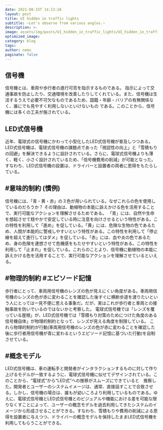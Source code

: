 ```yaml
---
date: 2021-08-15T 14:13:26
layout: post
title: UI hidden in traffic lights
subtitle: ~Let's observe from various angles.~
description: >-
image: assets/img/posts/UI_hidden_in_traffic_lights/UI_hidden_in_traffic_lights.png
optimized_image: 
category: blog
tags: 
author: nemu
paginate: false
---
```


## 信号機

信号機とは、車両や歩行者の進行可否を指示するものである。
指示によって交通事故を防止したり、交通環境を改善したりしてくれている。また、信号機は生活するうえで必要不可欠なものであるため、国籍・年齢・バリアの有無関係なく、誰にでも見やすく利用しないといけないもの
である。このことから、信号機には多くの工夫が施されている。

## LED式信号機

近年、電球式の信号機にかわって小型化したLED式信号機が普及しつつある。
LED式信号機は、電球式信号機の課題点であった「視認性の向上」と「雪積もりの回避」を解決できるように設計されている。さらに、電球式信号機よりも薄く、軽く、小さく設計されているため、「信号機費用の削減」が可能となった。すなわち、LED式信号機の設置は、ドライバーと設置者の両者に恩得をもたらしている。

## #意味的制約 (慣例)

信号機には、「青・黄・赤」の３色が用いられている。なぜこれらの色を使用しているのだろうか？
その理由は、動植物の本能に訴えかける色を活用することで、実行可能なアクションを理解させるためである。
「青」には、自然や生命を想起させて穏やかで安定している時に注意を向けさせるという特性がある。この特性を利用して「進め」を促している。「黄」には、危険な生物の色であるため、人間が本能的に警戒しやすいという特性がある。この特性を利用して「停止線を超えて進行してはダメ」を促している。「赤」には、血や炎の色であるため、身の危険を連想させて危機感をもたせやすいという特性がある。この特性を利用して「止まれ」を促している。これらのことより、信号機に動植物の本能に訴えかける色を活用することで、実行可能なアクションを理解させているといえる。

## #物理的制約 #エピソード記憶

歩行者にとって、車両用信号機のレンズの色が見えにくい角度がある。車両用信号機のレンズの色が赤に変わることを確認した後すぐに横断歩道を渡りたいという人にとっては一見不便に思える事象だ。だが、実はこれが歩行者と車両との接触事故を防いでいるのではないかと考察した。
電球式信号機では「レンズを覆っている屋根」が、LED式信号機では「雪積もり対策のためにつけた角度のある信号機自体」が物理的制約となって、レンズが見える角度を制限している。
これら物理的制約が行動(車両用信号機のレンズの色が赤に変わることを確認した後に歩行者用信号機が青に変わるというエピソード記憶に基づいた行動)を自制させている。

## #概念モデル

LED式信号機は、車の運転手と開発者がインタラクションするものに対して作り上げるモデルが一致するように、電球式信号機に似せてデザインされている。このことから、“電球式”から“LED式”への推移がスムーズにできていると　推察した。開発者とユーザーのシステムイメージは、通常、直接話すことで合致させる。しかし、信号機の場合は、誰もが幼いころより利用しているものである。ゆえに、電球式信号機とLED式信号機とのビジュアルや機能における差を可能な限りなくすことによって、ユーザーの概念モデルを過去利用してきたシステムのイメージから形成させることができる。すなわち、雪積もりや費用の削減による恩得を設置者に与えつつ、ドライバーの概念モデルを保持したままLED式信号機を利用してもらうことができる。